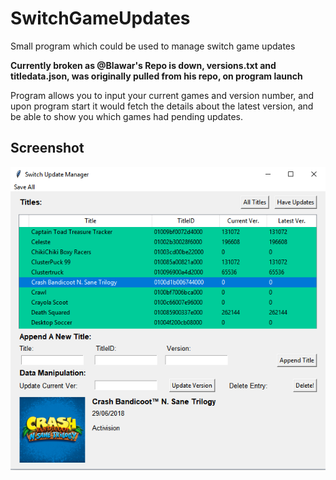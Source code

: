 # SwitchGameUpdates
Small program which could be used to manage switch game updates

**Currently broken as @Blawar's Repo is down, versions.txt and titledata.json, was originally pulled from his repo, on program launch**

Program allows you to input your current games and version number, and upon program start it would fetch the details about the latest version, and be able to show you which games had pending updates.

## Screenshot
![Screenshot](/Screenshot.png)
